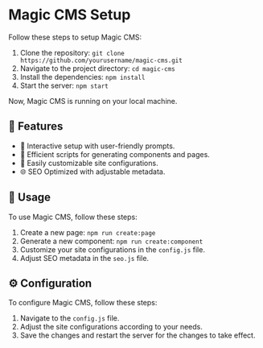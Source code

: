 # Magic CMS Setup

Follow these steps to setup Magic CMS:

1. Clone the repository: `git clone https://github.com/yourusername/magic-cms.git`
2. Navigate to the project directory: `cd magic-cms`
3. Install the dependencies: `npm install`
4. Start the server: `npm start`

Now, Magic CMS is running on your local machine.

## 🌈 Features

- 🌿 Interactive setup with user-friendly prompts.
- 🚀 Efficient scripts for generating components and pages.
- 🎨 Easily customizable site configurations.
- 🌐 SEO Optimized with adjustable metadata.


## 📖 Usage

To use Magic CMS, follow these steps:

1. Create a new page: `npm run create:page`
2. Generate a new component: `npm run create:component`
3. Customize your site configurations in the `config.js` file.
4. Adjust SEO metadata in the `seo.js` file.
## ⚙️ Configuration

To configure Magic CMS, follow these steps:

1. Navigate to the `config.js` file.
2. Adjust the site configurations according to your needs.
3. Save the changes and restart the server for the changes to take effect.
